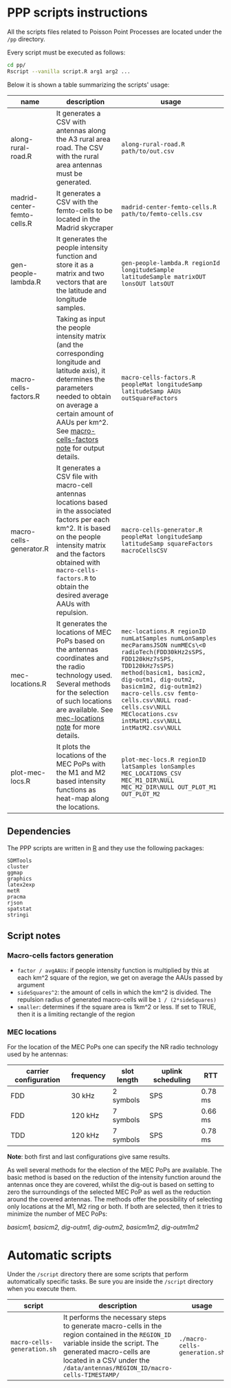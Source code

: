 # PPP scripts instructions
All the scripts files related to Poisson Point Processes are located under the `/pp` directory.

Every script must be executed as follows:
```bash
cd pp/
Rscript --vanilla script.R arg1 arg2 ...
```

Below it is shown a table summarizing the scripts' usage:

 name | description | usage
----- | ----------- | -----
along-rural-road.R | It generates a CSV with antennas along the A3 rural area road. The CSV with the rural area antennas must be generated. | `along-rural-road.R path/to/out.csv`
madrid-center-femto-cells.R | It generates a CSV with the femto-cells to be located in the Madrid skycraper | `madrid-center-femto-cells.R path/to/femto-cells.csv`
gen-people-lambda.R | It generates the people intensity function and store it as a matrix and two vectors that are the latitude and longitude samples. | `gen-people-lambda.R regionId longitudeSample latitudeSample matrixOUT lonsOUT latsOUT`
macro-cells-factors.R | Taking as input the people intensity matrix (and the corresponding longitude and latitude axis), it determines the parameters needed to obtain on average a certain amount of AAUs per km^2. See [macro-cells-factors note](#macro-cells-factors-generation) for output details. | `macro-cells-factors.R peopleMat longitudeSamp latitudeSamp AAUs outSquareFactors`
macro-cells-generator.R | It generates a CSV file with macro-cell antennas locations based in the associated factors per each km^2. It is based on the people intensity matrix and the factors obtained with `macro-cells-factors.R` to obtain the desired average AAUs with repulsion. | `macro-cells-generator.R peopleMat longitudeSamp latitudeSamp squareFactors macroCellsCSV`
mec-locations.R | It generates the locations of MEC PoPs based on the antennas coordinates and the radio technology used. Several methods for the selection of such locations are available. See [mec-locations note](#mec-locations) for more details. | `mec-locations.R regionID numLatSamples numLonSamples mecParamsJSON numMECs\<0 radioTech(FDD30kHz2sSPS, FDD120kHz7sSPS, TDD120kHz7sSPS) method(basicm1, basicm2, dig-outm1, dig-outm2, basicm1m2, dig-outm1m2) macro-cells.csv femto-cells.csv\NULL road-cells.csv\NULL MEClocations.csv intMatM1.csv\NULL intMatM2.csv\NULL`
plot-mec-locs.R | It plots the locations of the MEC PoPs with the M1 and M2 based intensity functions as heat-map along the locations. | `plot-mec-locs.R regionID latSamples lonSamples MEC_LOCATIONS_CSV MEC_M1_DIR\NULL MEC_M2_DIR\NULL OUT_PLOT_M1 OUT_PLOT_M2`

## Dependencies

The PPP scripts are written in [R](https://www.r-project.org/) and they use the following packages:

```
SDMTools
cluster
ggmap
graphics
latex2exp
metR
pracma
rjson
spatstat
stringi
```

## Script notes
### Macro-cells factors generation
* `factor / avgAAUs`: if people intensity function is multiplied by this at each km^2 square of the region, we get on average the AAUs passed by argument
* `sideSquares^2`: the amount of cells in which the km^2 is divided. The repulsion radius of generated macro-cells will be `1 / (2*sideSquares)`
* `smaller`: determines if the square area is 1km^2 or less. If set to TRUE, then it is a limiting rectangle of the region

### MEC locations
For the location of the MEC PoPs one can specify the NR radio technology used by he antennas:

carrier configuration | frequency | slot length | uplink scheduling | RTT
 -------------------- | --------- | ----------- | ----------------- | ---
 FDD | 30 kHz | 2 symbols | SPS | 0.78 ms
 FDD | 120 kHz | 7 symbols | SPS | 0.66 ms
 TDD | 120 kHz | 7 symbols | SPS | 0.78 ms
 
 **Note**: both first and last configurations give same results.
 
 As well several methods for the election of the MEC PoPs are available. The basic method is based on the reduction of the intensity function around the antennas once they are covered, whilst the dig-out is based on setting to zero the surroundings of the selected MEC PoP as well as the reduction around the covered antennas. The methods offer the possibility of selecting only locations at the M1, M2 ring or both. If both are selected, then it tries to minimize the number of MEC PoPs:

 *basicm1, basicm2, dig-outm1, dig-outm2, basicm1m2, dig-outm1m2*

# Automatic scripts
Under the `/script` directory there are some scripts that perform automatically specific tasks. Be sure you are inside the `/script` directory when you execute them.

script | description | usage
 ----- | ----------- | ----
`macro-cells-generation.sh` | It performs the necessary steps to generate macro-cells in the region contained in the `REGION_ID` variable inside the script. The generated macro-cells are located in a CSV under the `/data/antennas/REGION_ID/macro-cells-TIMESTAMP/` | `./macro-cells-generation.sh`

